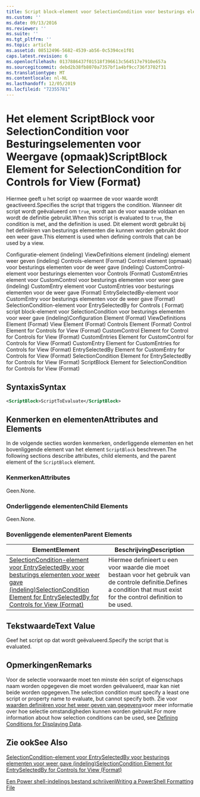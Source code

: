 ```yaml
---
title: Script block-element voor SelectionCondition voor besturings elementen voor weer gave (indeling) | Microsoft Docs
ms.custom: ''
ms.date: 09/13/2016
ms.reviewer: ''
ms.suite: ''
ms.tgt_pltfrm: ''
ms.topic: article
ms.assetid: 08512496-5682-4539-ab56-0c5394ce1f01
caps.latest.revision: 6
ms.openlocfilehash: 0137886437f01518f396613c564517e7910e657a
ms.sourcegitcommit: debd2b38fb8070a7357bf1a4bf9cc736f3702f31
ms.translationtype: MT
ms.contentlocale: nl-NL
ms.lasthandoff: 12/05/2019
ms.locfileid: "72355781"
---
```

# <a name="scriptblock-element-for-selectioncondition-for-controls-for-view-format"></a><span data-ttu-id="8447b-102">Het element ScriptBlock voor SelectionCondition voor Besturingselementen voor Weergave (opmaak)</span><span class="sxs-lookup"><span data-stu-id="8447b-102">ScriptBlock Element for SelectionCondition for Controls for View (Format)</span></span>

<span data-ttu-id="8447b-103">Hiermee geeft u het script op waarmee de voor waarde wordt geactiveerd.</span><span class="sxs-lookup"><span data-stu-id="8447b-103">Specifies the script that triggers the condition.</span></span> <span data-ttu-id="8447b-104">Wanneer dit script wordt geëvalueerd om `true`, wordt aan de voor waarde voldaan en wordt de definitie gebruikt.</span><span class="sxs-lookup"><span data-stu-id="8447b-104">When this script is evaluated to `true`, the condition is met, and the definition is used.</span></span> <span data-ttu-id="8447b-105">Dit element wordt gebruikt bij het definiëren van besturings elementen die kunnen worden gebruikt door een weer gave.</span><span class="sxs-lookup"><span data-stu-id="8447b-105">This element is used when defining controls that can be used by a view.</span></span>

<span data-ttu-id="8447b-106">Configuratie-element (indeling) ViewDefinitions element (indeling) element weer geven (indeling) Controls-element (Format) Control element (opmaak) voor besturings elementen voor de weer gave (indeling) CustomControl-element voor besturings elementen voor Controls (Format) CustomEntries element voor CustomControl voor besturings elementen voor weer gave (indeling) CustomEntry element voor CustomEntries voor besturings elementen voor de weer gave (Format) EntrySelectedBy-element voor CustomEntry voor besturings elementen voor de weer gave (Format) SelectionCondition-element voor EntrySelectedBy for Controls ( Format) script block-element voor SelectionCondition voor besturings elementen voor weer gave (indeling)</span><span class="sxs-lookup"><span data-stu-id="8447b-106">Configuration Element (Format) ViewDefinitions Element (Format) View Element (Format) Controls Element (Format) Control Element for Controls for View (Format) CustomControl Element for Control for Controls for View (Format) CustomEntries Element for CustomControl for Controls for View (Format) CustomEntry Element for CustomEntries for Controls for View (Format) EntrySelectedBy Element for CustomEntry for Controls for View (Format) SelectionCondition Element for EntrySelectedBy for Controls for View (Format) ScriptBlock Element for SelectionCondition for Controls for View (Format)</span></span>

## <a name="syntax"></a><span data-ttu-id="8447b-107">Syntaxis</span><span class="sxs-lookup"><span data-stu-id="8447b-107">Syntax</span></span>

```xml
<ScriptBlock>ScriptToEvaluate</ScriptBlock>
```

## <a name="attributes-and-elements"></a><span data-ttu-id="8447b-108">Kenmerken en elementen</span><span class="sxs-lookup"><span data-stu-id="8447b-108">Attributes and Elements</span></span>

<span data-ttu-id="8447b-109">In de volgende secties worden kenmerken, onderliggende elementen en het bovenliggende element van het element `ScriptBlock` beschreven.</span><span class="sxs-lookup"><span data-stu-id="8447b-109">The following sections describe attributes, child elements, and the parent element of the `ScriptBlock` element.</span></span>

### <a name="attributes"></a><span data-ttu-id="8447b-110">Kenmerken</span><span class="sxs-lookup"><span data-stu-id="8447b-110">Attributes</span></span>

<span data-ttu-id="8447b-111">Geen.</span><span class="sxs-lookup"><span data-stu-id="8447b-111">None.</span></span>

### <a name="child-elements"></a><span data-ttu-id="8447b-112">Onderliggende elementen</span><span class="sxs-lookup"><span data-stu-id="8447b-112">Child Elements</span></span>

<span data-ttu-id="8447b-113">Geen.</span><span class="sxs-lookup"><span data-stu-id="8447b-113">None.</span></span>

### <a name="parent-elements"></a><span data-ttu-id="8447b-114">Bovenliggende elementen</span><span class="sxs-lookup"><span data-stu-id="8447b-114">Parent Elements</span></span>

|<span data-ttu-id="8447b-115">Element</span><span class="sxs-lookup"><span data-stu-id="8447b-115">Element</span></span>|<span data-ttu-id="8447b-116">Beschrijving</span><span class="sxs-lookup"><span data-stu-id="8447b-116">Description</span></span>|
|-------------|-----------------|
|[<span data-ttu-id="8447b-117">SelectionCondition-element voor EntrySelectedBy voor besturings elementen voor weer gave (indeling)</span><span class="sxs-lookup"><span data-stu-id="8447b-117">SelectionCondition Element for EntrySelectedBy for Controls for View (Format)</span></span>](./selectioncondition-element-for-entryselectedby-for-controls-for-view-format.md)|<span data-ttu-id="8447b-118">Hiermee definieert u een voor waarde die moet bestaan voor het gebruik van de controle definitie.</span><span class="sxs-lookup"><span data-stu-id="8447b-118">Defines a condition that must exist for the control definition to be used.</span></span>|

## <a name="text-value"></a><span data-ttu-id="8447b-119">Tekstwaarde</span><span class="sxs-lookup"><span data-stu-id="8447b-119">Text Value</span></span>

<span data-ttu-id="8447b-120">Geef het script op dat wordt geëvalueerd.</span><span class="sxs-lookup"><span data-stu-id="8447b-120">Specify the script that is evaluated.</span></span>

## <a name="remarks"></a><span data-ttu-id="8447b-121">Opmerkingen</span><span class="sxs-lookup"><span data-stu-id="8447b-121">Remarks</span></span>

<span data-ttu-id="8447b-122">Voor de selectie voorwaarde moet ten minste één script of eigenschaps naam worden opgegeven die moet worden geëvalueerd, maar kan niet beide worden opgegeven.</span><span class="sxs-lookup"><span data-stu-id="8447b-122">The selection condition must specify a least one script or property name to evaluate, but cannot specify both.</span></span> <span data-ttu-id="8447b-123">Zie voor [waarden definiëren voor het weer geven van gegevens](./defining-conditions-for-displaying-data.md)voor meer informatie over hoe selectie omstandigheden kunnen worden gebruikt.</span><span class="sxs-lookup"><span data-stu-id="8447b-123">For more information about how selection conditions can be used, see [Defining Conditions for Displaying Data](./defining-conditions-for-displaying-data.md).</span></span>

## <a name="see-also"></a><span data-ttu-id="8447b-124">Zie ook</span><span class="sxs-lookup"><span data-stu-id="8447b-124">See Also</span></span>

[<span data-ttu-id="8447b-125">SelectionCondition-element voor EntrySelectedBy voor besturings elementen voor weer gave (indeling)</span><span class="sxs-lookup"><span data-stu-id="8447b-125">SelectionCondition Element for EntrySelectedBy for Controls for View (Format)</span></span>](./selectioncondition-element-for-entryselectedby-for-controls-for-view-format.md)

[<span data-ttu-id="8447b-126">Een Power shell-indelings bestand schrijven</span><span class="sxs-lookup"><span data-stu-id="8447b-126">Writing a PowerShell Formatting File</span></span>](./writing-a-powershell-formatting-file.md)
